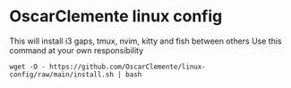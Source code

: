# OscarClemente linux config
This will install i3 gaps, tmux, nvim, kitty and fish between others
Use this command at your own responsibility

`wget -O - https://github.com/OscarClemente/linux-config/raw/main/install.sh | bash`

